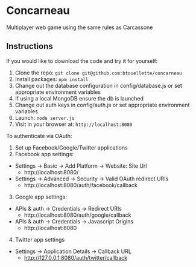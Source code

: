 # Concarneau

Multiplayer web game using the same rules as Carcassone

## Instructions

If you would like to download the code and try it for yourself:

1. Clone the repo: `git clone git@github.com:btouellette/concarneau`
2. Install packages: `npm install`
3. Change out the database configuration in config/database.js or set appropriate environment variables
4. If using a local MongoDB ensure the db is launched
4. Change out auth keys in config/auth.js or set appropriate environment variables
5. Launch: `node server.js`
6. Visit in your browser at: `http://localhost:8080`

To authenticate via OAuth:

1. Set up Facebook/Google/Twitter applications
2. Facebook app settings:
 * Settings -> Basic -> Add Platform -> Website: Site Url
    * http://localhost:8080/
 * Settings -> Advanced -> Security -> Valid OAuth redirect URIs
    * http://localhost:8080/auth/facebook/callback
3. Google app settings:
 * APIs & auth -> Credentials -> Redirect URIs
    * http://localhost:8080/auth/google/callback 
 * APIs & auth -> Credentials -> Javascript Origins
    * http://localhost:8080
4. Twitter app settings
 * Settings -> Application Details -> Callback URL
    * http://127.0.0.1:8080/auth/twitter/callback